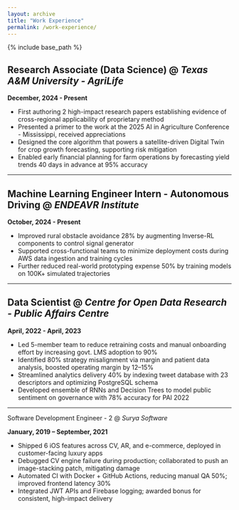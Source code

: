 ```yaml
---
layout: archive
title: "Work Experience"
permalink: /work-experience/
---
```


{% include base_path %}

## Research Associate (Data Science) @ *Texas A&M University - AgriLife*

**December, 2024 - Present**

- First authoring 2 high-impact research papers establishing evidence of cross-regional applicability of proprietary method
- Presented a primer to the work at the 2025 AI in Agriculture Conference - Mississippi, received appreciations
- Designed the core algorithm that powers a satellite-driven Digital Twin for crop growth forecasting, supporting risk mitigation
- Enabled early financial planning for farm operations by forecasting yield trends 40 days in advance at 95% accuracy

---

## Machine Learning Engineer Intern - Autonomous Driving @ *ENDEAVR Institute*

**October, 2024 - Present**

- Improved rural obstacle avoidance 28% by augmenting Inverse-RL components to control signal generator
- Supported cross-functional teams to minimize deployment costs during AWS data ingestion and training cycles
- Further reduced real-world prototyping expense 50% by training models on 100K+ simulated trajectories

---

## Data Scientist @ *Centre for Open Data Research - Public Affairs Centre*

**April, 2022 - April, 2023**

- Led 5-member team to reduce retraining costs and manual onboarding effort by increasing govt. LMS adoption to 90%
- Identified 80% strategy misalignment via margin and patient data analysis, boosted operating margin by 12–15%
- Streamlined analytics delivery 40% by indexing tweet database with 23 descriptors and optimizing PostgreSQL schema
- Developed ensemble of RNNs and Decision Trees to model public sentiment on governance with 78% accuracy for PAI 2022

---

Software Development Engineer - 2 @ *Surya Software* 

**January, 2019 – September, 2021**

- Shipped 6 iOS features across CV, AR, and e-commerce, deployed in customer-facing luxury apps
- Debugged CV engine failure during production; collaborated to push an image-stacking patch, mitigating damage
- Automated CI with Docker + GitHub Actions, reducing manual QA 50%; improved frontend latency 30%
- Integrated JWT APIs and Firebase logging; awarded bonus for consistent, high-impact delivery

